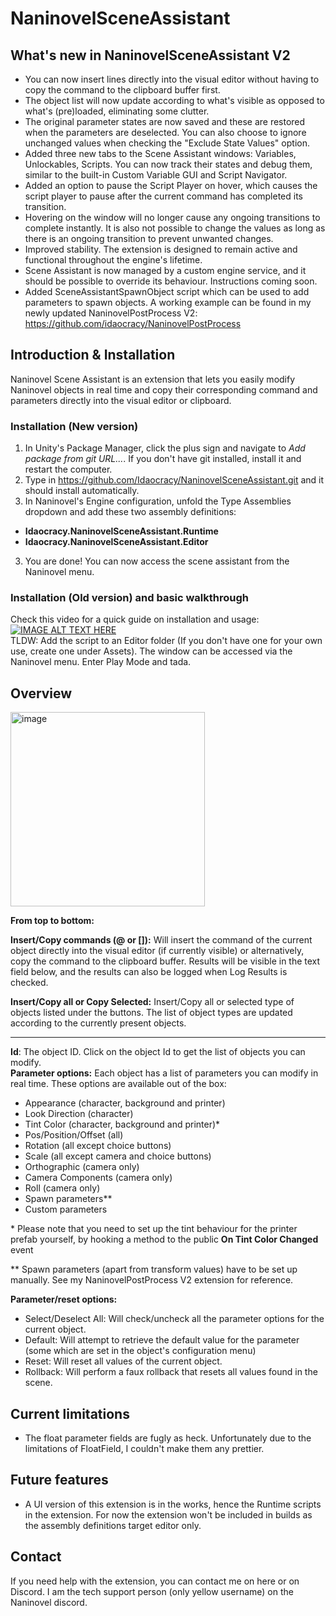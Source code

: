 # NaninovelSceneAssistant

## What's new in NaninovelSceneAssistant V2
- You can now insert lines directly into the visual editor without having to copy the command to the clipboard buffer first.
- The object list will now update according to what's visible as opposed to what's (pre)loaded, eliminating some clutter. 
- The original parameter states are now saved and these are restored when the parameters are deselected. You can also choose to ignore unchanged values when checking the "Exclude State Values" option.  
- Added three new tabs to the Scene Assistant windows: Variables, Unlockables, Scripts. You can now track their states and debug them, similar to the built-in Custom Variable GUI and Script Navigator.
- Added an option to pause the Script Player on hover, which causes the script player to pause after the current command has completed its transition.
- Hovering on the window will no longer cause any ongoing transitions to complete instantly. It is also not possible to change the values as long as there is an ongoing transition to prevent unwanted changes. 
- Improved stability. The extension is designed to remain active and functional throughout the engine's lifetime. 
- Scene Assistant is now managed by a custom engine service, and it should be possible to override its behaviour. Instructions coming soon. 
- Added SceneAssistantSpawnObject script which can be used to add parameters to spawn objects. A working example can be found in my newly updated NaninovelPostProcess V2: https://github.com/idaocracy/NaninovelPostProcess

## Introduction & Installation

Naninovel Scene Assistant is an extension that lets you easily modify Naninovel objects in real time and copy their corresponding command and parameters directly into the visual editor or clipboard.

### Installation (New version)
1. In Unity's Package Manager, click the plus sign and navigate to *Add package from git URL...*. If you don't have git installed, install it and restart the computer.
2. Type in https://github.com/Idaocracy/NaninovelSceneAssistant.git and it should install automatically. 
3. In Naninovel's Engine configuration, unfold the Type Assemblies dropdown and add these two assembly definitions:
- **Idaocracy.NaninovelSceneAssistant.Runtime**
- **Idaocracy.NaninovelSceneAssistant.Editor**
3. You are done! You can now access the scene assistant from the Naninovel menu.

### Installation (Old version) and basic walkthrough 
Check this video for a quick guide on installation and usage:
[![IMAGE ALT TEXT HERE](https://img.youtube.com/vi/Qc5XYE-ojx8/0.jpg)](https://www.youtube.com/watch?v=Qc5XYE-ojx8)  
TLDW: Add the script to an Editor folder (If you don't have one for your own use, create one under Assets). The window can be accessed via the Naninovel menu. Enter Play Mode and tada.  

## Overview

<img width="311" alt="image" src="https://user-images.githubusercontent.com/77254066/226194715-6bc14b0a-06fa-45ef-ab6b-e299af71eda2.png">

**From top to bottom:**

**Insert/Copy commands (@ or []):** Will insert the command of the current object directly into the visual editor (if currently visible) or alternatively, copy the command to the clipboard buffer. Results will be visible in the text field below, and the results can also be logged when Log Results is checked. 

**Insert/Copy all or Copy Selected:** Insert/Copy all or selected type of objects listed under the buttons. The list of object types are updated according to the currently present objects. 
____
**Id**: The object ID. Click on the object Id to get the list of objects you can modify.  
**Parameter options:** Each object has a list of parameters you can modify in real time. These options are available out of the box:
- Appearance (character, background and printer)
- Look Direction (character)
- Tint Color (character, background and printer)* 
- Pos/Position/Offset (all)
- Rotation (all except choice buttons)
- Scale (all except camera and choice buttons)
- Orthographic (camera only)
- Camera Components (camera only)
- Roll (camera only)
- Spawn parameters**
- Custom parameters

\* Please note that you need to set up the tint behaviour for the printer prefab yourself, by hooking a method to the public **On Tint Color Changed** event

\** Spawn parameters (apart from transform values) have to be set up manually. See my NaninovelPostProcess V2 extension for reference. 

**Parameter/reset options:**  
- Select/Deselect All: Will check/uncheck all the parameter options for the current object.
- Default: Will attempt to retrieve the default value for the parameter (some which are set in the object's configuration menu)
- Reset: Will reset all values of the current object. 
- Rollback: Will perform a faux rollback that resets all values found in the scene. 

## Current limitations
- The float parameter fields are fugly as heck. Unfortunately due to the limitations of FloatField, I couldn't make them any prettier.

## Future features
- A UI version of this extension is in the works, hence the Runtime scripts in the extension. For now the extension won't be included in builds as the assembly definitions target editor only.  

## Contact
If you need help with the extension, you can contact me on here or on Discord. I am the tech support person (only yellow username) on the Naninovel discord.  
